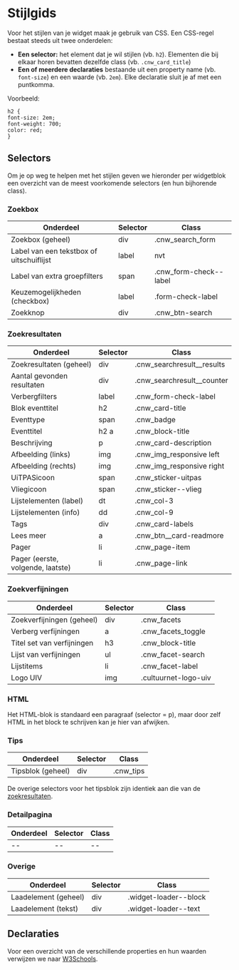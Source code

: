 ---
---

# Stijlgids

Voor het stijlen van je widget maak je gebruik van CSS. Een CSS-regel bestaat steeds uit twee onderdelen:
* **Een selector:** het element dat je wil stijlen (vb. ```h2```). 
Elementen die bij elkaar horen bevatten dezelfde class (vb. ```.cnw_card_title```)
* **Een of meerdere declaraties** bestaande uit een property name (vb. ```font-size```) en een waarde (vb. ```2em```). Elke declaratie sluit je af met een puntkomma.

Voorbeeld:
```
h2 {
font-size: 2em;
font-weight: 700;
color: red;
}
```

## Selectors

Om je op weg te helpen met het stijlen geven we hieronder per widgetblok een overzicht van de meest voorkomende selectors (en hun bijhorende class).

### Zoekbox

| Onderdeel | Selector | Class |
| -- | -- | -- | 
| Zoekbox (geheel) | div | .cnw_search_form |
| Label van een tekstbox of uitschuiflijst | label | nvt |
| Label van extra groepfilters | span | .cnw_form-check--label |
| Keuzemogelijkheden (checkbox) | label | .form-check-label |
| Zoekknop | div | .cnw_btn-search |

<a id="zoekresultaten"></a>
<h3>Zoekresultaten</h3>

| Onderdeel | Selector | Class |
| -- | -- | -- | 
| Zoekresultaten (geheel) | div | .cnw_searchresult__results |
| Aantal gevonden resultaten | div | .cnw_searchresult__counter |
| Verbergfilters | label | .cnw_form-check-label |
| Blok eventtitel | h2 | .cnw_card-title |
| Eventtype | span | .cnw_badge |
| Eventtitel | h2 a | .cnw_block-title |
| Beschrijving | p | .cnw_card-description |
| Afbeelding (links)| img | .cnw_img_responsive left |
| Afbeelding (rechts)| img | .cnw_img_responsive right |
| UiTPASicoon | span | .cnw_sticker-uitpas |
| Vliegicoon | span | .cnw_sticker--vlieg |
| Lijstelementen (label) | dt | .cnw_col-3 |
| Lijstelementen (info) | dd | .cnw_col-9 |
| Tags | div | .cnw_card-labels |
| Lees meer | a | .cnw_btn__card-readmore |
| Pager | li | .cnw_page-item |
| Pager (eerste, volgende, laatste) | li | .cnw_page-link |

### Zoekverfijningen

| Onderdeel | Selector | Class |
| -- | -- | -- | 
| Zoekverfijningen (geheel) | div | .cnw_facets |
| Verberg verfijningen | a | .cnw_facets_toggle |
| Titel set van verfijningen | h3 | .cnw_block-title |
| Lijst van verfijningen | ul | .cnw_facet-search |
| Lijstitems | li | .cnw_facet-label  |
| Logo UIV | img | .cultuurnet-logo-uiv  |

### HTML

Het HTML-blok is standaard een paragraaf (selector = p), maar door zelf HTML in het block te schrijven kan je hier van afwijken.

### Tips

| Onderdeel | Selector | Class |
| -- | -- | -- | 
| Tipsblok (geheel) | div | .cnw_tips |

De overige selectors voor het tipsblok zijn identiek aan die van de [zoekresultaten](#zoekresultaten).

### Detailpagina

| Onderdeel | Selector | Class |
| -- | -- | -- | 
| -- | -- | -- | 

### Overige

| Onderdeel | Selector | Class |
| -- | -- | -- | 
| Laadelement (geheel) | div | .widget-loader--block | 
| Laadelement (tekst) | div | .widget-loader--text | 

## Declaraties

Voor een overzicht van de verschillende properties en hun waarden verwijzen we naar [W3Schools](https://www.w3schools.com/css/default.asp).
